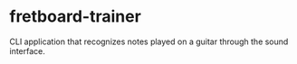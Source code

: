# fretboard-trainer
CLI application that recognizes notes played on a guitar through the sound interface.
